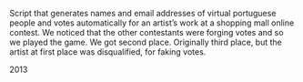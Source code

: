 Script that generates names and email addresses of virtual portuguese people and votes automatically for an artist’s work at a shopping mall online contest. We noticed that the other contestants were forging votes and so we played the game.
We got second place. Originally third place, but the artist at first place was disqualified, for faking votes.

2013

